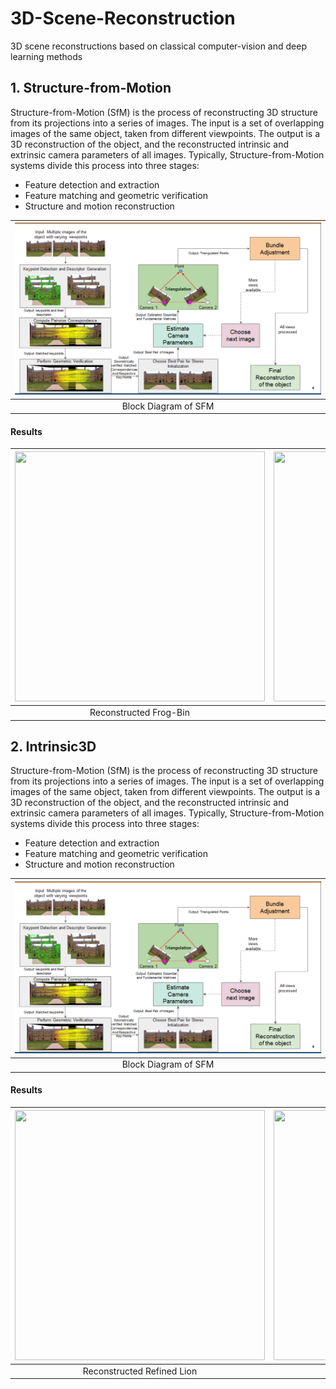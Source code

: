 # 3D-Scene-Reconstruction
3D scene reconstructions based on classical computer-vision and deep learning methods
## 1. Structure-from-Motion
Structure-from-Motion (SfM) is the process of reconstructing 3D structure from its projections into a series of images. The input is a set of overlapping images of the same object, taken from different viewpoints. The output is a 3D reconstruction of the object, and the reconstructed intrinsic and extrinsic camera parameters of all images. Typically, Structure-from-Motion systems divide this process into three stages:
   * Feature detection and extraction
   * Feature matching and geometric verification
   * Structure and motion reconstruction
  
| ![space-1.jpg](Images/image36.png) | 
|:--:| 
|Block Diagram of SFM |

#### Results
| <img src="Images/frog.gif" width="400" height="400"> |  <img src="Images/cup.gif" width="400" height="400"> | 
|:--:| :--: | 
|Reconstructed Frog-Bin | Reconstructed Cup |



## 2. Intrinsic3D
Structure-from-Motion (SfM) is the process of reconstructing 3D structure from its projections into a series of images. The input is a set of overlapping images of the same object, taken from different viewpoints. The output is a 3D reconstruction of the object, and the reconstructed intrinsic and extrinsic camera parameters of all images. Typically, Structure-from-Motion systems divide this process into three stages:
   * Feature detection and extraction
   * Feature matching and geometric verification
   * Structure and motion reconstruction
  
| ![space-1.jpg](Images/image36.png) | 
|:--:| 
|Block Diagram of SFM |

#### Results
| <img src="Images/lion.gif" width="400" height="400"> |  <img src="Images/lion.gif" width="400" height="400"> | 
|:--:| :--: | 
| Reconstructed Refined Lion | Reconstructed Refined Lion|



